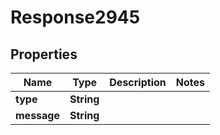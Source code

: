 
# Response2945

## Properties
Name | Type | Description | Notes
------------ | ------------- | ------------- | -------------
**type** | **String** |  | 
**message** | **String** |  | 



